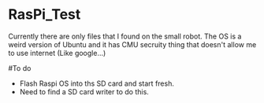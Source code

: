 # RasPi_Test
Currently there are only files that I found on the small robot.
The OS is a weird version of Ubuntu and it has CMU secruity thing that doesn't allow me to use internet (Like google...)

#To do
- Flash Raspi OS into ths SD card and start fresh.
- Need to find a SD card writer to do this.
